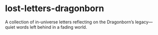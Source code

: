 # lost-letters-dragonborn
A collection of in-universe letters reflecting on the Dragonborn’s legacy—quiet words left behind in a fading world.
